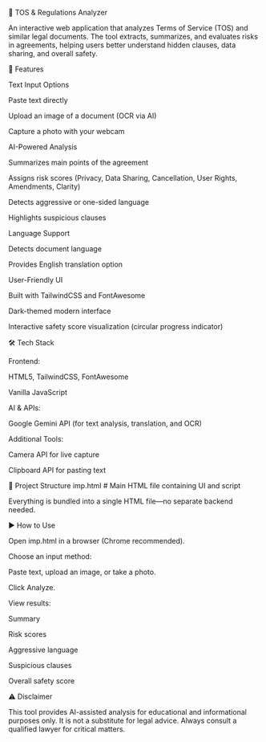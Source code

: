 📑 TOS & Regulations Analyzer

An interactive web application that analyzes Terms of Service (TOS) and similar legal documents. The tool extracts, summarizes, and evaluates risks in agreements, helping users better understand hidden clauses, data sharing, and overall safety.

🚀 Features

Text Input Options

Paste text directly

Upload an image of a document (OCR via AI)

Capture a photo with your webcam

AI-Powered Analysis

Summarizes main points of the agreement

Assigns risk scores (Privacy, Data Sharing, Cancellation, User Rights, Amendments, Clarity)

Detects aggressive or one-sided language

Highlights suspicious clauses

Language Support

Detects document language

Provides English translation option

User-Friendly UI

Built with TailwindCSS and FontAwesome

Dark-themed modern interface

Interactive safety score visualization (circular progress indicator)

🛠️ Tech Stack

Frontend:

HTML5, TailwindCSS, FontAwesome

Vanilla JavaScript

AI & APIs:

Google Gemini API (for text analysis, translation, and OCR)

Additional Tools:

Camera API for live capture

Clipboard API for pasting text

📂 Project Structure
imp.html         # Main HTML file containing UI and script


Everything is bundled into a single HTML file—no separate backend needed.

▶️ How to Use

Open imp.html in a browser (Chrome recommended).

Choose an input method:

Paste text, upload an image, or take a photo.

Click Analyze.

View results:

Summary

Risk scores

Aggressive language

Suspicious clauses

Overall safety score

⚠️ Disclaimer

This tool provides AI-assisted analysis for educational and informational purposes only. It is not a substitute for legal advice. Always consult a qualified lawyer for critical matters.
